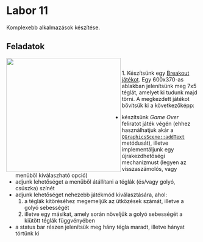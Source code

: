 # Labor 11

Komplexebb alkalmazások készítése.

## Feladatok

<img src="https://i.imgur.com/jZr2L6g.png" width="300px" align="left"> 
<br />
<p>
  1. Készítsünk egy <a href="https://elgoog.im/breakout">Breakout játékot</a>. Egy 600x370-as ablakban jelenítsünk meg 7x5 téglát, amelyet ki tudunk majd törni. A megkezdett játékot bővítsük ki a következőképp:
  <ul>
    <li> készítsünk <i>Game Over</i> feliratot játék végén (ehhez használhatjuk akár a <code><a href="[https://doc.qt.io/qt-5/qgraphicsscene.html#addText]">QGraphicsScene::addText</a></code> metódusát), illetve implementáljunk egy újrakezdhetőségi mechanizmust (legyen az visszaszámolós, vagy menüből kiválaszható opció)</li>
    <li> adjunk lehetőséget a menüből átállítani a téglák (és/vagy golyó, csúszka) színét</li>
    <li> adjunk lehetőséget nehezebb játékmód kiválasztására, ahol: 
         <ol>
           <li> a téglák kitöréséhez megemeljük az ütközések számát, illetve a golyó sebességét</li>
           <li> illetve egy másikat, amely során növeljük a golyó sebességét a kiütött téglák függvényében</li>
         </ol>
     </li>
    <li> a status bar részen jelenítsük meg hány tégla maradt, illetve hányat törtünk ki</li>
  <ul>
</p>
